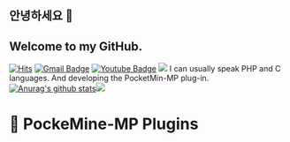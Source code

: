 ## 안녕하세요 👋

## Welcome to my GitHub.
[![Hits](https://hits.seeyoufarm.com/api/count/incr/badge.svg?url=https%3A%2F%2Fgithub.com%2Fgjbae1212%2Fhit-counter)](https://hits.seeyoufarm.com) [![Gmail Badge](https://img.shields.io/badge/Gmail-d14836?style=flat-square&logo=Gmail&logoColor=white&link=mailto:snugyun01@gmail.com)](mailto:sanghyeon302403@gmail.com) [![Youtube Badge](https://img.shields.io/badge/Youtube-ff0000?style=flat-square&logo=youtube&link=https://www.youtube.com/channel/UCPtKuCgRRy-LZrIgGDOUEkQ)](https://www.youtube.com/channel/UCPtKuCgRRy-LZrIgGDOUEkQ)
![](https://img.shields.io/github/followers/sanghyeon-dev?style=plastic)
I can usually speak PHP and C languages. And developing the PocketMin-MP plug-in.
  [![Anurag's github stats](https://github-readme-stats.vercel.app/api?username=sanghyeon-Dev&show_icons=true&theme=dark)](https://github.com/anuraghazra/github-readme-stats)![](https://github-readme-stats.vercel.app/api/top-langs/?username=sanghyeon-dev&langs_count=3show_icons=true&theme=dark)
  
  # 📘 PockeMine-MP Plugins
